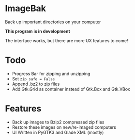 # ImageBak

Back up important directories on your computer

**This program is in development**

The interface works, but there are more UX features to come!

# Todo
- Progress Bar for zipping and unzipping
- Set `zip_safe = False`
- Append .bz2 to zip files
- Add Gtk.Grid as container instead of Gtk.Box and Gtk.VBox

# Features
- Back up images to Bzip2 compressed zip files
- Restore these images on new/re-imaged computers
- UI Written in PyGTK3 and Glade XML (mostly)